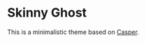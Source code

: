 # Skinny Ghost

This is a minimalistic theme based on [Casper](https://github.com/TryGhost/Casper).

